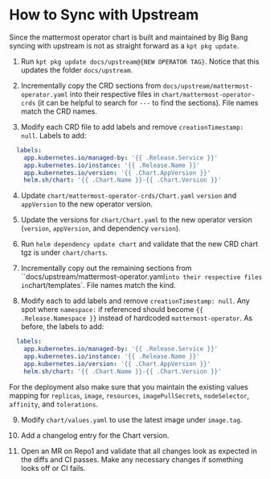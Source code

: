 # How to Sync with Upstream

Since the mattermost operator chart is built and maintained by Big Bang syncing with upstream is not as straight forward as a `kpt pkg update`.

1. Run `kpt pkg update docs/upstream@{NEW OPERATOR TAG}`. Notice that this updates the folder `docs/upstream`.

2. Incrementally copy the CRD sections from `docs/upstream/mattermost-operator.yaml` into their respective files in `chart/mattermost-operator-crds` (it can be helpful to search for `---` to find the sections). File names match the CRD names.

3. Modify each CRD file to add labels and remove `creationTimestamp: null`. Labels to add:

```yaml
  labels:
    app.kubernetes.io/managed-by: '{{ .Release.Service }}'
    app.kubernetes.io/instance: '{{ .Release.Name }}'
    app.kubernetes.io/version: '{{ .Chart.AppVersion }}'
    helm.sh/chart: '{{ .Chart.Name }}-{{ .Chart.Version }}'
```

4. Update `chart/mattermost-operator-crds/Chart.yaml` `version` and `appVersion` to the new operator version.

5. Update the versions for `chart/Chart.yaml` to the new operator version (`version`, `appVersion`, and dependency `version`).

6. Run `helm dependency update chart` and validate that the new CRD chart tgz is under `chart/charts`.

7. Incrementally copy out the remaining sections from ``docs/upstream/mattermost-operator.yaml` into their respective files in `chart/templates`. File names match the kind.

8. Modify each to add labels and remove `creationTimestamp: null`. Any spot where `namespace:` if referenced should become `{{ .Release.Namespace }}` instead of hardcoded `mattermost-operator`. As before, the labels to add:

```yaml
  labels:
    app.kubernetes.io/managed-by: '{{ .Release.Service }}'
    app.kubernetes.io/instance: '{{ .Release.Name }}'
    app.kubernetes.io/version: '{{ .Chart.AppVersion }}'
    helm.sh/chart: '{{ .Chart.Name }}-{{ .Chart.Version }}'
```

For the deployment also make sure that you maintain the existing values mapping for `replicas`, `image`, `resources`, `imagePullSecrets`, `nodeSelector`, `affinity`, and `tolerations`.

9. Modify `chart/values.yaml` to use the latest image under `image.tag`.

10. Add a changelog entry for the Chart version.

11. Open an MR on Repo1 and validate that all changes look as expected in the diffs and CI passes. Make any necessary changes if something looks off or CI fails.
